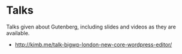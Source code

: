 # Talks

Talks given about Gutenberg, including slides and videos as they are available.

- http://kimb.me/talk-bigwp-london-new-core-wordpress-editor/
